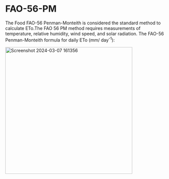 # FAO-56-PM
The Food FAO-56 Penman-Monteith is considered the standard method to calculate ETo.The FAO 56 PM method requires measurements of temperature, relative humidity, wind speed, and solar radiation.
The FAO-56 Penman-Monteith formula for daily ETo (mm/ day<sup>-1</sup>):

<img width="400" alt="Screenshot 2024-03-07 161356" src="https://github.com/AthiraNG/FAO-56-PM/assets/129937610/3fde2d5d-5f1e-4104-bb65-e63f2edb0734">
